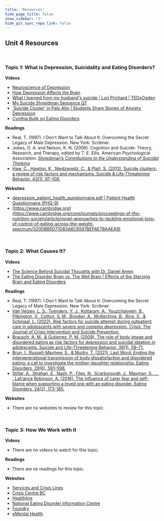 ```yaml
---
title: 'Resources'
hide_page_title: false
show_sidebar: '1'
hide_git_sync_repo_link: false
---
```


## Unit 4 Resources

&nbsp;

### Topic 1: What is Depression, Suicidality and Eating Disorders?

**Videos**

- [Neuroscience of Depression](https://www.youtube.com/watch?v=1euK8OSIR9E)
- [How Depression Affects the Brain](https://www.youtube.com/watch?v=BZOLxSQwER8)
- [What I learned from my husband's suicide | Lori Prichard | TEDxOgden](https://youtu.be/Jb_1IklnhaU)
- [My Suicide Shneidman Sequence QT](https://www.youtube.com/watch?v=0KAE5IGOTxw)
- ['Suicide Cluster' in Palo Alto | Students Share Stories of Anxiety, Depression](https://youtu.be/F6S3jcJ-Imw)
- [Cynthia Bulik on Eating Disorders](https://youtu.be/Fxe6WLNSxcw)

**Readings**

- Real, T. (1997). I Don't Want to Talk About It: Overcoming the Secret Legacy of Male Depression. New York: Scribner.
- Jobes, D. A. and Nelson, K. N. (2006). Cognition and Suicide: Theory, Research, and Therapy, edited by T. E. Ellis. American Psychological Association. [Shnediman’s *Contributions to the Understanding of Suicidal Thinking*](Cognition_and_Suicide.pdf)
- [Haw, C., Hawton, K., Niedzwiedz, C., & Platt, S. (2013). Suicide clusters: a review of risk factors and mechanisms. Suicide & Life-Threatening Behavior, 43(1), 97–108.](https://doi-org.twu.idm.oclc.org/10.1111/j.1943-278X.2012.00130.x)

**Websites**

- [depression_patient_health_questionnaire.pdf | Patient Health Questionnaire (PHQ-9)](https://www2.gov.bc.ca/assets/gov/health/practitioner-pro/bc-guidelines/depression_patient_health_questionnaire.pdf)
- [https://www.cambridge.org](https://www.cambridge.org/core/journals/proceedings-of-the-nutrition-society/article/novel-approaches-to-tackling-emotional-loss-of-control-of-eating-across-the-weight-spectrum/320DBB5D71D83A6C8597BEFAE7BAAEA9)

&nbsp;

### Topic 2: What Causes It?

**Videos**

- [The Science Behind Suicidal Thoughts with Dr. Daniel Amen](https://youtu.be/GJkTElq8UFM)
- [The Eating Disorder Brain vs. The Well Brain | Effects of the Starving Brain and Eating Disorders](https://youtu.be/V44xLqCmV2U)

**Readings**

- Real, T. (1997). I Don't Want to Talk About It: Overcoming the Secret Legacy of Male Depression. New York: Scribner.
- [Van Velzen, L. S., Toenders, Y. J., Kottaram, A., Youzchalveen, B., Pilkington, V., Cotton, S. M., Brooker, A., McKechnie, B., Rice, S., & Schmaal, L. (2022). Risk factors for suicide attempt during outpatient care in adolescents with severe and complex depression. Crisis: The Journal of Crisis Intervention and Suicide Prevention.](Depression_and_Suicide.pdf)
- [Brausch, A. M., & Gutierrez, P. M. (2009). The role of body image and disordered eating as risk factors for depression and suicidal ideation in adolescents. Suicide and Life-Threatening Behavior, 39(1), 58–71.](The_Role_of_Body_Image.pdf)
- [Brun, I., Russell-Mayhew, S., & Mudry, T. (2021). Last Word: Ending the intergenerational transmission of body dissatisfaction and disordered eating: a call to investigate the mother-daughter relationship. Eating Disorders, 29(6), 591–598.](https://www-tandfonline-com.twu.idm.oclc.org/doi/full/10.1080/10640266.2020.1712635)
- [Stillar, A., Strahan, E., Nash, P., Files, N., Scarborough, J., Mayman, S., . . . Lafrance Robinson, A. (2016). The influence of carer fear and self-blame when supporting a loved one with an eating disorder. Eating Disorders, 24(2), 173-185.](https://www.tandfonline.com/doi/full/10.1080/10640266.2015.1133210)

**Websites**

- There are no websites to review for this topic.

&nbsp;

### Topic 3: How We Work with It

**Videos**

- There are no videos to watch for this topic.

**Readings**

- There are no readings for this topic.

**Websites**

- [Services and Crisis Lines](https://www.linesforlife.org/get-help-now/services-and-crisis-lines/)
- [Crisis Centre BC](https://crisiscentre.bc.ca/get-help/)
- [Healthline](https://www.healthline.com/health/depression/help-for-depression#other-treatments)
- [National Eating Disorder Information Centre](https://nedic.ca/)
- [Foundry](https://foundrybc.ca/youmatter/?gclid=CjwKCAjwq5-WBhB7EiwAl-HEkk2herv2QF8l8z0Q5Afj8zb5XwY9G_3MzgcweKhJ5aUTuDU7vupErBoCNWcQAvD_BwE)
- [eMental Health](https://www.ementalhealth.ca/)
